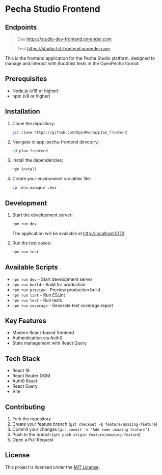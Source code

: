 # Pecha Studio Frontend

## Endpoints
> Dev
https://studio-dev-frontend.onrender.com

> Test
> https://studio-tst-frontend.onrender.com

This is the frontend application for the Pecha Studio platform, designed to manage and interact with Buddhist texts in the OpenPecha format.

## Prerequisites

- Node.js (v18 or higher)
- npm (v9 or higher)

## Installation

1. Clone the repository:

   ```bash
   git clone https://github.com/OpenPecha/plan_frontend
   ```

2. Navigate to app-pecha-frontend directory:

   ```bash
   cd plan_frontend
   ```

3. Install the dependencies:
   ```bash
   npm install
   ```
4. Create your environment variables file:

   ```bash
   cp .env.example .env
   ```

## Development

1. Start the development server:

   ```bash
   npm run dev
   ```

   The application will be available at [http://localhost:5173](http://localhost:5173)

2. Run the test cases:
   ```bash
   npm run test
   ```

## Available Scripts

- `npm run dev` - Start development server
- `npm run build` - Build for production
- `npm run preview` - Preview production build
- `npm run lint` - Run ESLint
- `npm run test` - Run tests
- `npm run coverage` - Generate test coverage report

## Key Features

- Modern React-based frontend
- Authentication via Auth0
- State management with React Query

## Tech Stack

- React 18
- React Router DOM
- Auth0 React
- React Query
- Vite

## Contributing

1. Fork the repository
2. Create your feature branch (`git checkout -b feature/amazing-feature`)
3. Commit your changes (`git commit -m 'Add some amazing feature'`)
4. Push to the branch (`git push origin feature/amazing-feature`)
5. Open a Pull Request

## License

This project is licensed under the [MIT License](LICENSE).
